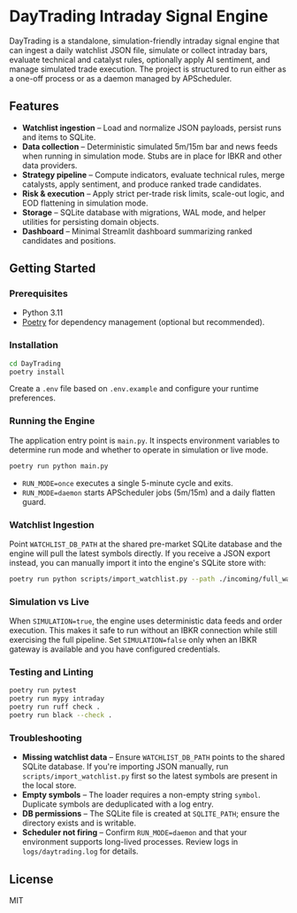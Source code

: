 # DayTrading Intraday Signal Engine

DayTrading is a standalone, simulation-friendly intraday signal engine that can ingest a daily
watchlist JSON file, simulate or collect intraday bars, evaluate technical and catalyst rules,
optionally apply AI sentiment, and manage simulated trade execution. The project is structured to
run either as a one-off process or as a daemon managed by APScheduler.

## Features

- **Watchlist ingestion** – Load and normalize JSON payloads, persist runs and items to SQLite.
- **Data collection** – Deterministic simulated 5m/15m bar and news feeds when running in
  simulation mode. Stubs are in place for IBKR and other data providers.
- **Strategy pipeline** – Compute indicators, evaluate technical rules, merge catalysts, apply
  sentiment, and produce ranked trade candidates.
- **Risk & execution** – Apply strict per-trade risk limits, scale-out logic, and EOD flattening in
  simulation mode.
- **Storage** – SQLite database with migrations, WAL mode, and helper utilities for persisting
  domain objects.
- **Dashboard** – Minimal Streamlit dashboard summarizing ranked candidates and positions.

## Getting Started

### Prerequisites

- Python 3.11
- [Poetry](https://python-poetry.org/) for dependency management (optional but recommended).

### Installation

```bash
cd DayTrading
poetry install
```

Create a `.env` file based on `.env.example` and configure your runtime preferences.

### Running the Engine

The application entry point is `main.py`. It inspects environment variables to determine run mode
and whether to operate in simulation or live mode.

```bash
poetry run python main.py
```

- `RUN_MODE=once` executes a single 5-minute cycle and exits.
- `RUN_MODE=daemon` starts APScheduler jobs (5m/15m) and a daily flatten guard.

### Watchlist Ingestion

Point `WATCHLIST_DB_PATH` at the shared pre-market SQLite database and the engine will pull the
latest symbols directly. If you receive a JSON export instead, you can manually import it into the
engine's SQLite store with:

```bash
poetry run python scripts/import_watchlist.py --path ./incoming/full_watchlist.json
```

### Simulation vs Live

When `SIMULATION=true`, the engine uses deterministic data feeds and order execution. This makes it
safe to run without an IBKR connection while still exercising the full pipeline. Set
`SIMULATION=false` only when an IBKR gateway is available and you have configured credentials.

### Testing and Linting

```bash
poetry run pytest
poetry run mypy intraday
poetry run ruff check .
poetry run black --check .
```

### Troubleshooting

- **Missing watchlist data** – Ensure `WATCHLIST_DB_PATH` points to the shared SQLite database. If
  you're importing JSON manually, run `scripts/import_watchlist.py` first so the latest symbols are
  present in the local store.
- **Empty symbols** – The loader requires a non-empty string `symbol`. Duplicate symbols are
  deduplicated with a log entry.
- **DB permissions** – The SQLite file is created at `SQLITE_PATH`; ensure the directory exists and
  is writable.
- **Scheduler not firing** – Confirm `RUN_MODE=daemon` and that your environment supports long-lived
  processes. Review logs in `logs/daytrading.log` for details.

## License

MIT
